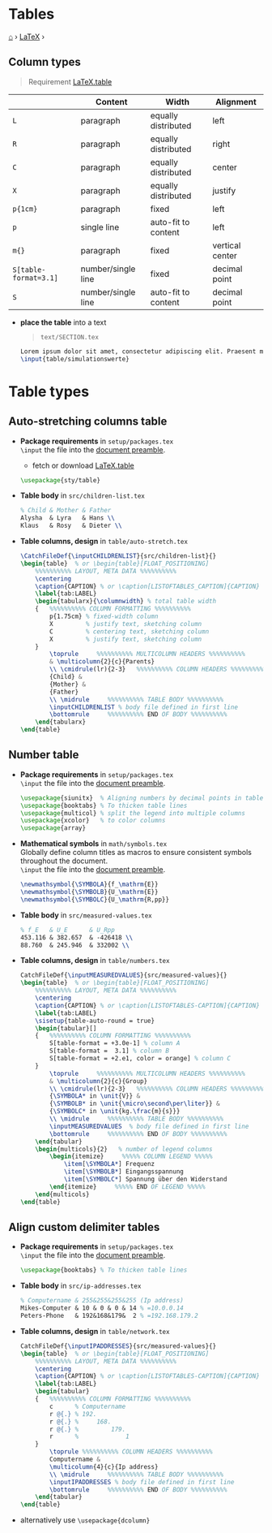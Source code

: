 # Tables
[⌂](../README.md) › [LaTeX](../README.md#latex) ›

## Column types

> Requirement [LaTeX.table](https://github.com/Yetenol/latex.table)

|                       | Content            | Width               | Alignment       |
| --------------------- | ------------------ | ------------------- | --------------- |
| `L`                   | paragraph          | equally distributed | left            |
| `R`                   | paragraph          | equally distributed | right           |
| `C`                   | paragraph          | equally distributed | center          |
| `X`                   | paragraph          | equally distributed | justify         |
| `p{1cm}`              | paragraph          | fixed               | left            |
| `p`                   | single line        | auto-fit to content | left            |
| `m{}`                 | paragraph          | fixed               | vertical center |
| `S[table-format=3.1]` | number/single line | fixed               | decimal point   |
| `S`                   | number/single line | auto-fit to content | decimal point   |

- **place the table** into a text
    > `text/SECTION.tex`
    ```latex
    Lorem ipsum dolor sit amet, consectetur adipiscing elit. Praesent maximus.
    \input{table/simulationswerte}
    ```

# Table types

## Auto-stretching columns table

- **Package requirements** in `setup/packages.tex`  
    `\input` the file into the [document preamble](latex.md#preamble).
    - fetch or download [LaTeX.table](https://github.com/Yetenol/latex.table)
    ```latex
    \usepackage{sty/table}
    ```

- **Table body** in `src/children-list.tex`  
    ```latex
    % Child & Mother & Father
    Alysha  & Lyra   & Hans \\
    Klaus   & Rosy   & Dieter \\
    ```

- **Table columns, design** in `table/auto-stretch.tex`
    ```latex
    \CatchFileDef{\inputCHILDRENLIST}{src/children-list}{}
    \begin{table}  % or \begin{table}[FLOAT_POSITIONING]
        %%%%%%%%%% LAYOUT, META DATA %%%%%%%%%%
        \centering
        \caption{CAPTION} % or \caption[LISTOFTABLES_CAPTION]{CAPTION}
        \label{tab:LABEL}
        \begin{tabularx}{\columnwidth} % total table width
        {   %%%%%%%%%% COLUMN FORMATTING %%%%%%%%%%
            p{1.75cm} % fixed-width column
            X         % justify text, sketching column
            C         % centering text, sketching column
            X         % justify text, sketching column
        }
            \toprule     %%%%%%%%%% MULTICOLUMN HEADERS %%%%%%%%%%
            & \multicolumn{2}{c}{Parents} 
            \\ \cmidrule(lr){2-3}   %%%%%%%%%% COLUMN HEADERS %%%%%%%%%%
            {Child} &
            {Mother} &
            {Father}
            \\ \midrule     %%%%%%%%%% TABLE BODY %%%%%%%%%%
            \inputCHILDRENLIST % body file defined in first line
            \bottomrule     %%%%%%%%%% END OF BODY %%%%%%%%%%
        \end{tabularx}
    \end{table}
    ```


## Number table


- **Package requirements** in `setup/packages.tex`  
    `\input` the file into the [document preamble](latex.md#preamble).
    ```latex
    \usepackage{siunitx}  % Aligning numbers by decimal points in table columns
    \usepackage{booktabs} % To thicken table lines
    \usepackage{multicol} % split the legend into multiple columns
    \usepackage{xcolor}   % to color columns
    \usepackage{array}
    ```

- **Mathematical symbols** in `math/symbols.tex`  
    Globally define column titles as macros to ensure consistent symbols throughout the document.  
    `\input` the file into the [document preamble](latex.md#preamble).
    ```latex
    \newmathsymbol{\SYMBOLA}{f_\mathrm{E}}
    \newmathsymbol{\SYMBOLB}{U_\mathrm{E}}
    \newmathsymbol{\SYMBOLC}{U_\mathrm{R,pp}}
    ```

- **Table body** in `src/measured-values.tex`  
    ```latex
    % f_E   & U_E      & U_Rpp
    453.116 & 382.657  & -426418 \\
    88.760  & 245.946  & 332002 \\
    ```

- **Table columns, design** in `table/numbers.tex`
    ```latex
    CatchFileDef{\inputMEASUREDVALUES}{src/measured-values}{}
    \begin{table}  % or \begin{table}[FLOAT_POSITIONING]
        %%%%%%%%%% LAYOUT, META DATA %%%%%%%%%%
        \centering
        \caption{CAPTION} % or \caption[LISTOFTABLES-CAPTION]{CAPTION}
        \label{tab:LABEL}
        \sisetup{table-auto-round = true}
        \begin{tabular}[]
        {   %%%%%%%%%% COLUMN FORMATTING %%%%%%%%%%
            S[table-format = +3.0e-1] % column A
            S[table-format =  3.1] % column B
            S[table-format = +2.e1, color = orange] % column C
        }
            \toprule     %%%%%%%%%% MULTICOLUMN HEADERS %%%%%%%%%%
            & \multicolumn{2}{c}{Group} 
            \\ \cmidrule(lr){2-3}   %%%%%%%%%% COLUMN HEADERS %%%%%%%%%%
            {\SYMBOLA* in \unit{V}} &
            {\SYMBOLB* in \unit{\micro\second\per\liter}} &
            {\SYMBOLC* in \unit{kg.\frac{m}{s}}}
            \\ \midrule     %%%%%%%%%% TABLE BODY %%%%%%%%%%
            \inputMEASUREDVALUES  % body file defined in first line
            \bottomrule     %%%%%%%%%% END OF BODY %%%%%%%%%%
        \end{tabular}
        \begin{multicols}{2}   % number of legend columns
            \begin{itemize}     %%%%% COLUMN LEGEND %%%%%
                \item[\SYMBOLA*] Frequenz
                \item[\SYMBOLB*] Eingangsspannung
                \item[\SYMBOLC*] Spannung über den Widerstand
            \end{itemize}     %%%%% END OF LEGEND %%%%%
        \end{multicols}
    \end{table}
    ```


## Align custom delimiter tables

- **Package requirements** in `setup/packages.tex`  
    `\input` the file into the [document preamble](latex.md#preamble).
    ```latex
    \usepackage{booktabs} % To thicken table lines
    ```

- **Table body** in `src/ip-addresses.tex`  
    ```latex
    % Computername & 255&255&255&255 (Ip address)
    Mikes-Computer & 10 & 0 & 0 & 14 % =10.0.0.14
    Peters-Phone   & 192&168&179&  2 % =192.168.179.2
    ```

- **Table columns, design** in `table/network.tex`
    ```latex
    CatchFileDef{\inputIPADDRESSES}{src/measured-values}{}
    \begin{table}  % or \begin{table}[FLOAT_POSITIONING]
        %%%%%%%%%% LAYOUT, META DATA %%%%%%%%%%
        \centering
        \caption{CAPTION} % or \caption[LISTOFTABLES-CAPTION]{CAPTION}
        \label{tab:LABEL}
        \begin{tabular}
        {   %%%%%%%%%% COLUMN FORMATTING %%%%%%%%%%
            c      % Computername
            r @{.} % 192.
            r @{.} %     168.
            r @{.} %         179.
            r      %             1
        }
            \toprule %%%%%%%%%% COLUMN HEADERS %%%%%%%%%%
            Computername &
            \multicolumn{4}{c}{Ip address}
            \\ \midrule     %%%%%%%%%% TABLE BODY %%%%%%%%%%
            \inputIPADDRESSES % body file defined in first line
            \bottomrule     %%%%%%%%%% END OF BODY %%%%%%%%%%
        \end{tabular}
    \end{table}
    ```

- alternatively use `\usepackage{dcolumn}`